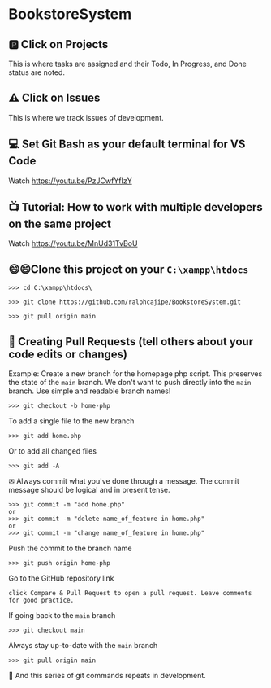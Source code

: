# BookstoreSystem

## 🅿 Click on Projects 
This is where tasks are assigned and their Todo, In Progress, and Done status are noted.

## ⚠ Click on Issues
This is where we track issues of development.

## 💻 Set Git Bash as your default terminal for VS Code
Watch https://youtu.be/PzJCwfYfIzY

## 📺 Tutorial: How to work with multiple developers on the same project 
Watch https://youtu.be/MnUd31TvBoU

## 😄😄Clone this project on your ```C:\xampp\htdocs```
```
>>> cd C:\xampp\htdocs\

>>> git clone https://github.com/ralphcajipe/BookstoreSystem.git

>>> git pull origin main
```

## 📢 Creating Pull Requests (tell others about your code edits or changes)
Example: Create a new branch for the homepage php script. This preserves the state of the ```main``` branch. We don't want to push directly into the ```main``` branch.
Use simple and readable branch names!
```
>>> git checkout -b home-php
```

To add a single file to the new branch
```
>>> git add home.php
```

Or to add all changed files
```
>>> git add -A
```

✉ Always commit what you've done through a message.
The commit message should be logical and in present tense.
```
>>> git commit -m "add home.php"
or
>>> git commit -m "delete name_of_feature in home.php"
or
>>> git commit -m "change name_of_feature in home.php"
```

Push the commit to the branch name
```
>>> git push origin home-php
```

Go to the GitHub repository link 
```
click Compare & Pull Request to open a pull request. Leave comments for good practice.
```

If going back to the ```main``` branch
```
>>> git checkout main
```

Always stay up-to-date with the ```main``` branch
```
>>> git pull origin main
```

🔁 And this series of git commands repeats in development.
